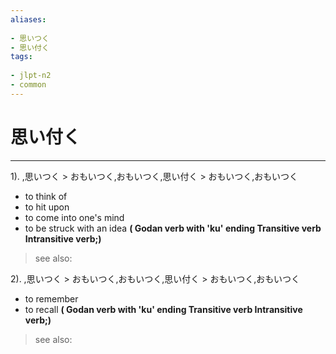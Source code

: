 ```yaml
---
aliases:
    
- 思いつく
- 思い付く
tags:
    
- jlpt-n2
- common
---
```


# 思い付く
---
1).
,思いつく > おもいつく,おもいつく,思い付く > おもいつく,おもいつく

- to think of
- to hit upon
- to come into one's mind
- to be struck with an idea
**( Godan verb with 'ku' ending Transitive verb Intransitive verb;)**
> see also: 
            
2).
,思いつく > おもいつく,おもいつく,思い付く > おもいつく,おもいつく

- to remember
- to recall
**( Godan verb with 'ku' ending Transitive verb Intransitive verb;)**
> see also: 
            
